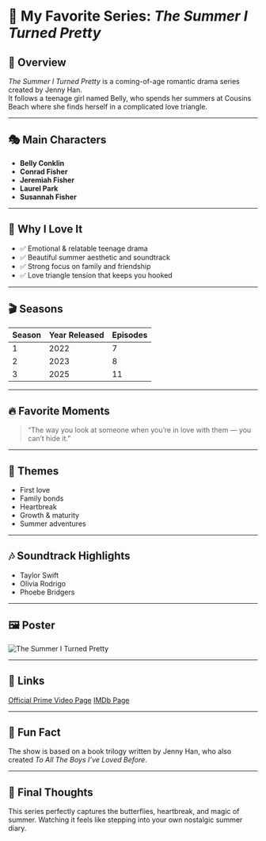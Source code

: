 # 🌅 My Favorite Series: *The Summer I Turned Pretty*

## 📌 Overview
*The Summer I Turned Pretty* is a coming-of-age romantic drama series created by Jenny Han.  
It follows a teenage girl named Belly, who spends her summers at Cousins Beach where she finds herself in a complicated love triangle.

---

## 🎭 Main Characters
- **Belly Conklin**
- **Conrad Fisher**
- **Jeremiah Fisher**
- **Laurel Park**
- **Susannah Fisher**

---

## 💖 Why I Love It
- ✅ Emotional & relatable teenage drama
- ✅ Beautiful summer aesthetic and soundtrack
- ✅ Strong focus on family and friendship
- ✅ Love triangle tension that keeps you hooked

---

## 🎬 Seasons
| Season | Year Released | Episodes |
|--------|---------------|----------|
| 1      | 2022          | 7        |
| 2      | 2023          | 8        |
| 3      | 2025          | 11       |

---

## 🔥 Favorite Moments
> “The way you look at someone when you’re in love with them — you can’t hide it.”

---

## 🌊 Themes
- First love
- Family bonds
- Heartbreak
- Growth & maturity
- Summer adventures

---

## 🎶 Soundtrack Highlights
- Taylor Swift
- Olivia Rodrigo
- Phoebe Bridgers

---

## 🖼️ Poster
![The Summer I Turned Pretty](https://m.media-amazon.com/images/M/MV5BYWU4MmY3OWQtODVhZS00OWZhLTgxMjktNjY5ZTA1YTI0OWJhXkEyXkFqcGdeQXVyMTM1MDg0MjM@._V1_.jpg)

---

## 📎 Links
[Official Prime Video Page](https://www.primevideo.com/)
[IMDb Page](https://www.imdb.com/title/tt14016500/)

---

## 📘 Fun Fact
The show is based on a book trilogy written by Jenny Han, who also created *To All The Boys I’ve Loved Before*.

---

## 💭 Final Thoughts
This series perfectly captures the butterflies, heartbreak, and magic of summer. Watching it feels like stepping into your own nostalgic summer diary.
